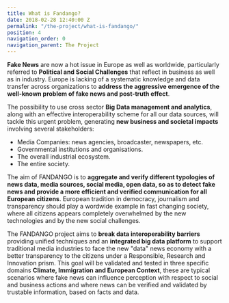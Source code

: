```yaml
---
title: What is Fandango?
date: 2018-02-28 12:40:00 Z
permalink: "/the-project/what-is-fandango/"
position: 4
navigation_order: 0
navigation_parent: The Project
---
```


**Fake News** are now a hot issue in Europe as well as worldwide, particularly referred to **Political and Social Challenges** that reflect in business as well as in industry. Europe is lacking of a systematic knowledge and data transfer across organizations to **address the aggressive emergence of the well-known problem of fake news and post-truth effect**.

The possibility to use cross sector **Big Data management and analytics**, along with an effective interoperability scheme for all our data sources, will tackle this urgent problem, generating **new business and societal impacts** involving several stakeholders: 

- Media Companies: news agencies, broadcaster, newspapers, etc.
- Governmental institutions and organisations.
- The overall industrial ecosystem.
- The entire society.

The aim of FANDANGO is to **aggregate and verify different typologies of news data, media sources, social media, open data, so as to detect fake news and provide a more efficient and verified communication for all European citizens**. European tradition in democracy, journalism and transparency should play a wordwide example in fast changing society, where all citizens appears completely overwhelmed by the new technologies and by the new social challenges.

The FANDANGO project aims to **break data interoperability barriers** providing unified techniques and an **integrated big data platform** to support traditional media industries to face the new "data" news economy with a better transparency to the citizens under a Responsible, Research and Innovation prism. This goal will be validated and tested in three specific domains **Climate, Immigration and European Context**, these are typical scenarios where fake news can influence perception with respect to social and business actions and where news can be verified and validated by trustable information, based on facts and data.